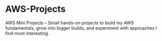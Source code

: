 # AWS-Projects
AWS Mini Projects – Small hands-on projects to build my AWS fundamentals, grow into bigger builds, and experiment with approaches I find most interesting.
